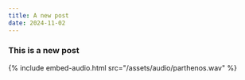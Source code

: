```yaml
---
title: A new post
date: 2024-11-02
---
```


### This is a new post

{% include embed-audio.html src="/assets/audio/parthenos.wav" %}
